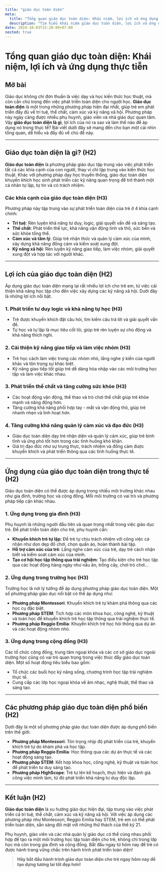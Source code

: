 ```yaml
---
title: "giáo dục toàn diện"
meta:
  title: "Tổng quan giáo dục toàn diện: Khái niệm, lợi ích và ứng dụng thực tiễn"
  description: "Tìm hiểu khái niệm giáo dục toàn diện, lợi ích và ứng dụng thực tiễn. Phương pháp giáo dục giúp trẻ phát triển toàn diện về trí tuệ, cảm xúc, thể chất và kỹ năng xã hội."
date: 2024-10-03T15:28:09+07:00
nested: true
---
```


# Tổng quan giáo dục toàn diện: Khái niệm, lợi ích và ứng dụng thực tiễn

## Mở bài
Giáo dục không chỉ đơn thuần là việc dạy và học kiến thức học thuật, mà còn cần chú trọng đến việc phát triển toàn diện cho người học. **Giáo dục toàn diện** là một trong những phương pháp hiện đại nhất, giúp trẻ em phát triển đầy đủ về trí tuệ, thể chất, cảm xúc và kỹ năng xã hội. Phương pháp này ngày càng được nhiều phụ huynh, giáo viên và nhà giáo dục quan tâm. Vậy **giáo dục toàn diện là gì**, lợi ích của nó ra sao và làm thế nào để áp dụng nó trong thực tế? Bài viết dưới đây sẽ mang đến cho bạn một cái nhìn tổng quan, dễ hiểu và đầy đủ về chủ đề này.

---

## Giáo dục toàn diện là gì? (H2)
**Giáo dục toàn diện** là phương pháp giáo dục tập trung vào việc phát triển tất cả các khía cạnh của con người, thay vì chỉ tập trung vào kiến thức học thuật. Khác với phương pháp dạy học truyền thống, giáo dục toàn diện khuyến khích học sinh phát triển các kỹ năng quan trọng để trở thành một cá nhân tự lập, tự tin và có trách nhiệm.

### Các khía cạnh của giáo dục toàn diện (H3)
Phương pháp này tập trung vào sự phát triển toàn diện của trẻ ở 4 khía cạnh chính:  
- **Trí tuệ**: Rèn luyện khả năng tư duy, logic, giải quyết vấn đề và sáng tạo.  
- **Thể chất**: Phát triển thể lực, khả năng vận động tinh và thô, sức bền và sức khỏe tổng thể.  
- **Cảm xúc và tâm lý**: Giúp trẻ nhận thức và quản lý cảm xúc của mình, xây dựng khả năng đồng cảm và kiểm soát xung đột.  
- **Kỹ năng xã hội**: Rèn luyện kỹ năng giao tiếp, làm việc nhóm, giải quyết xung đột và hợp tác với người khác.  

---

## Lợi ích của giáo dục toàn diện (H2)
Áp dụng giáo dục toàn diện mang lại rất nhiều lợi ích cho trẻ em, từ việc cải thiện khả năng học tập cho đến việc xây dựng các kỹ năng xã hội. Dưới đây là những lợi ích nổi bật.

### 1. Phát triển tư duy logic và khả năng tự học (H3)
- Trẻ được khuyến khích đặt câu hỏi, tìm kiếm câu trả lời và giải quyết vấn đề.  
- Tự học và tự lập là mục tiêu cốt lõi, giúp trẻ rèn luyện sự chủ động và khả năng thích nghi.  

### 2. Cải thiện kỹ năng giao tiếp và làm việc nhóm (H3)
- Trẻ học cách làm việc trong các nhóm nhỏ, lắng nghe ý kiến của người khác và tôn trọng sự khác biệt.  
- Kỹ năng giao tiếp tốt giúp trẻ dễ dàng hòa nhập vào các môi trường học tập và làm việc khác nhau.  

### 3. Phát triển thể chất và tăng cường sức khỏe (H3)
- Các hoạt động vận động, thể thao và trò chơi thể chất giúp trẻ khỏe mạnh và năng động hơn.  
- Tăng cường khả năng phối hợp tay - mắt và vận động thô, giúp trẻ nhanh nhẹn và linh hoạt hơn.  

### 4. Tăng cường khả năng quản lý cảm xúc và đạo đức (H3)
- Giáo dục toàn diện dạy trẻ nhận diện và quản lý cảm xúc, giúp trẻ bình tĩnh và ứng phó tốt hơn trong các tình huống khó khăn.  
- Giá trị đạo đức như sự trung thực, trách nhiệm và đồng cảm được khuyến khích và phát triển thông qua các tình huống thực tế.  

---

## Ứng dụng của giáo dục toàn diện trong thực tế (H2)
Giáo dục toàn diện có thể được áp dụng trong nhiều môi trường khác nhau như gia đình, trường học và cộng đồng. Mỗi môi trường có vai trò và phương pháp tiếp cận khác nhau.

### 1. Ứng dụng trong gia đình (H3)
Phụ huynh là những người đầu tiên và quan trọng nhất trong việc giáo dục trẻ. Để phát triển toàn diện cho trẻ, phụ huynh cần:  
- **Khuyến khích trẻ tự lập**: Để trẻ tự chịu trách nhiệm với công việc cá nhân như dọn dẹp đồ chơi, chọn quần áo, hoàn thành bài tập.  
- **Hỗ trợ cảm xúc của trẻ**: Lắng nghe cảm xúc của trẻ, dạy trẻ cách nhận biết và kiểm soát cảm xúc của mình.  
- **Tạo cơ hội học tập thông qua trải nghiệm**: Tạo điều kiện cho trẻ học tập qua các hoạt động hàng ngày như nấu ăn, trồng cây, chơi trò chơi...  

### 2. Ứng dụng trong trường học (H3)
Trường học là nơi lý tưởng để áp dụng phương pháp giáo dục toàn diện. Một số phương pháp giáo dục nổi bật có thể áp dụng như:  
- **Phương pháp Montessori**: Khuyến khích trẻ tự khám phá thông qua các học cụ đặc biệt.  
- **Phương pháp STEM**: Tích hợp các môn khoa học, công nghệ, kỹ thuật và toán học để khuyến khích trẻ học tập thông qua trải nghiệm thực tế.  
- **Phương pháp Reggio Emilia**: Khuyến khích trẻ học hỏi thông qua dự án và các hoạt động nhóm nhỏ.  

### 3. Ứng dụng trong cộng đồng (H3)
Các tổ chức cộng đồng, trung tâm ngoại khóa và các cơ sở giáo dục ngoài trường học cũng có vai trò quan trọng trong việc thúc đẩy giáo dục toàn diện. Một số hoạt động tiêu biểu bao gồm:  
- Tổ chức các buổi học kỹ năng sống, chương trình học tập trải nghiệm thực tế.  
- Cung cấp các lớp học ngoại khóa về âm nhạc, nghệ thuật, thể thao và sáng tạo.  

---

## Các phương pháp giáo dục toàn diện phổ biến (H2)
Dưới đây là một số phương pháp giáo dục toàn diện được áp dụng phổ biến trên thế giới:  
- **Phương pháp Montessori**: Tôn trọng nhịp độ phát triển của trẻ, khuyến khích trẻ tự do khám phá và học tập.  
- **Phương pháp Reggio Emilia**: Học thông qua các dự án thực tế và các hoạt động sáng tạo.  
- **Phương pháp STEM**: Kết hợp khoa học, công nghệ, kỹ thuật và toán học để phát triển tư duy sáng tạo.  
- **Phương pháp HighScope**: Trẻ tự lên kế hoạch, thực hiện và đánh giá công việc mình làm, từ đó phát triển khả năng tư duy độc lập.  

---

## Kết luận (H2)
**Giáo dục toàn diện** là xu hướng giáo dục hiện đại, tập trung vào việc phát triển cả trí tuệ, thể chất, cảm xúc và kỹ năng xã hội. Với việc áp dụng các phương pháp như Montessori, Reggio Emilia hay STEM, trẻ em có thể phát triển toàn diện, sẵn sàng đối mặt với những thử thách của thế kỷ 21.  

Phụ huynh, giáo viên và các nhà quản lý giáo dục có thể cùng nhau phối hợp để tạo ra một môi trường học tập toàn diện cho trẻ, không chỉ trong lớp học mà còn trong gia đình và cộng đồng. Bắt đầu ngay từ hôm nay để trẻ có được hành trang vững chắc trên hành trình phát triển toàn diện!  

> **Hãy bắt đầu hành trình giáo dục toàn diện cho trẻ ngay hôm nay để tạo dựng tương lai tốt đẹp hơn!**
